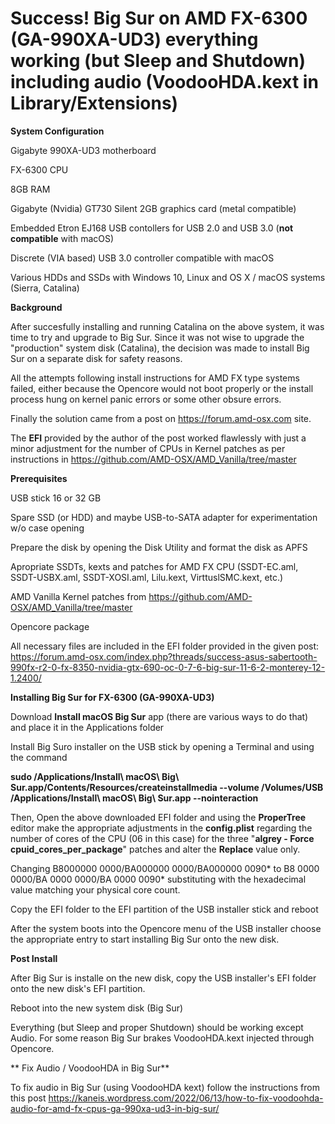 # Success! Big Sur on AMD FX-6300 (GA-990XA-UD3) everything working (but Sleep and Shutdown) including audio (VoodooHDA.kext in Library/Extensions)

**System Configuration**

Gigabyte 990XA-UD3 motherboard

FX-6300 CPU

8GB RAM

Gigabyte (Nvidia) GT730 Silent 2GB graphics card (metal compatible)

Embedded Etron EJ168 USB contollers for USB 2.0 and USB 3.0 (**not compatible** with macOS)

Discrete (VIA based) USB 3.0 controller compatible with macOS

Various HDDs and SSDs with Windows 10, Linux and OS X / macOS systems (Sierra, Catalina)

**Background**

After succesfully installing and running Catalina on the above system, it was time to try and upgrade to Big Sur.
Since it was not wise to upgrade the "production" system disk (Catalina), the decision was made to install Big Sur on a separate disk
for safety reasons.

All the attempts following install instructions for AMD FX type systems failed, either because the Opencore would not boot properly or the install process hung on kernel panic errors or some other obsure errors.

Finally the solution came from a post on https://forum.amd-osx.com site.

The **EFI** provided by the author of the post worked flawlessly with just a minor adjustment for the number of CPUs in Kernel patches as per instructions in https://github.com/AMD-OSX/AMD_Vanilla/tree/master


**Prerequisites**

USB stick 16 or 32 GB

Spare SSD (or HDD) and maybe USB-to-SATA adapter for experimentation w/o case opening

Prepare the disk by opening the Disk Utility and format the disk as APFS

Apropriate SSDTs, kexts and patches for AMD FX CPU (SSDT-EC.aml, SSDT-USBX.aml, SSDT-XOSI.aml, Lilu.kext, VirttuslSMC.kext, etc.)

AMD Vanilla Kernel patches from https://github.com/AMD-OSX/AMD_Vanilla/tree/master

Opencore package

All necessary files are included in the EFI folder provided in the given post: https://forum.amd-osx.com/index.php?threads/success-asus-sabertooth-990fx-r2-0-fx-8350-nvidia-gtx-690-oc-0-7-6-big-sur-11-6-2-monterey-12-1.2400/


**Installing Big Sur for FX-6300 (GA-990XA-UD3)**

Download **Install macOS Big Sur** app (there are various ways to do that) and place it in the Applications folder

Install Big Suro installer on the USB stick by opening a Terminal and using the command  

**sudo /Applications/Install\ macOS\ Big\ Sur.app/Contents/Resources/createinstallmedia --volume /Volumes/USB /Applications/Install\ macOS\ Big\ Sur.app --nointeraction**

Then, Open the above downloaded EFI folder and using the **ProperTree** editor make the appropriate adjustments in the **config.plist** regarding the number of cores of the CPU (06 in this case) for the three "**algrey - Force cpuid_cores_per_package**" patches and alter the **Replace** value only.

Changing B8000000 0000/BA000000 0000/BA000000 0090* to B8 <CoreCount> 0000 0000/BA <CoreCount> 0000 0000/BA <CoreCount> 0000 0090* substituting <CoreCount> with the hexadecimal value matching your physical core count.

Copy the EFI folder to the EFI partition of the USB installer stick and reboot

After the system boots into the Opencore menu of the USB installer choose the appropriate entry to start installing Big Sur onto the new disk.

**Post Install**
  
  After Big Sur is installe on the new disk, copy the USB installer's EFI folder onto the new disk's EFI partition.
  
  Reboot into the new system disk (Big Sur)
  
  Everything (but Sleep and proper Shutdown) should be working except Audio. For some reason Big Sur brakes VoodooHDA.kext injected through Opencore.
  
 ** Fix Audio / VoodooHDA in Big Sur**

  To fix audio in Big Sur (using VoodooHDA kext) follow the instructions from this post https://kaneis.wordpress.com/2022/06/13/how-to-fix-voodoohda-audio-for-amd-fx-cpus-ga-990xa-ud3-in-big-sur/
  

